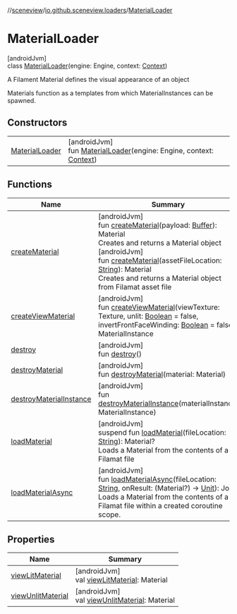 //[sceneview](../../../index.md)/[io.github.sceneview.loaders](../index.md)/[MaterialLoader](index.md)

# MaterialLoader

[androidJvm]\
class [MaterialLoader](index.md)(engine: Engine, context: [Context](https://developer.android.com/reference/kotlin/android/content/Context.html))

A Filament Material defines the visual appearance of an object

Materials function as a templates from which MaterialInstances can be spawned.

## Constructors

| | |
|---|---|
| [MaterialLoader](-material-loader.md) | [androidJvm]<br>fun [MaterialLoader](-material-loader.md)(engine: Engine, context: [Context](https://developer.android.com/reference/kotlin/android/content/Context.html)) |

## Functions

| Name | Summary |
|---|---|
| [createMaterial](create-material.md) | [androidJvm]<br>fun [createMaterial](create-material.md)(payload: [Buffer](https://docs.oracle.com/javase/8/docs/api/java/nio/Buffer.html)): Material<br>Creates and returns a Material object<br>[androidJvm]<br>fun [createMaterial](create-material.md)(assetFileLocation: [String](https://kotlinlang.org/api/latest/jvm/stdlib/kotlin/-string/index.html)): Material<br>Creates and returns a Material object from Filamat asset file |
| [createViewMaterial](create-view-material.md) | [androidJvm]<br>fun [createViewMaterial](create-view-material.md)(viewTexture: Texture, unlit: [Boolean](https://kotlinlang.org/api/latest/jvm/stdlib/kotlin/-boolean/index.html) = false, invertFrontFaceWinding: [Boolean](https://kotlinlang.org/api/latest/jvm/stdlib/kotlin/-boolean/index.html) = false): MaterialInstance |
| [destroy](destroy.md) | [androidJvm]<br>fun [destroy](destroy.md)() |
| [destroyMaterial](destroy-material.md) | [androidJvm]<br>fun [destroyMaterial](destroy-material.md)(material: Material) |
| [destroyMaterialInstance](destroy-material-instance.md) | [androidJvm]<br>fun [destroyMaterialInstance](destroy-material-instance.md)(materialInstance: MaterialInstance) |
| [loadMaterial](load-material.md) | [androidJvm]<br>suspend fun [loadMaterial](load-material.md)(fileLocation: [String](https://kotlinlang.org/api/latest/jvm/stdlib/kotlin/-string/index.html)): Material?<br>Loads a Material from the contents of a Filamat file |
| [loadMaterialAsync](load-material-async.md) | [androidJvm]<br>fun [loadMaterialAsync](load-material-async.md)(fileLocation: [String](https://kotlinlang.org/api/latest/jvm/stdlib/kotlin/-string/index.html), onResult: (Material?) -&gt; [Unit](https://kotlinlang.org/api/latest/jvm/stdlib/kotlin/-unit/index.html)): Job<br>Loads a Material from the contents of a Filamat file within a created coroutine scope. |

## Properties

| Name | Summary |
|---|---|
| [viewLitMaterial](view-lit-material.md) | [androidJvm]<br>val [viewLitMaterial](view-lit-material.md): Material |
| [viewUnlitMaterial](view-unlit-material.md) | [androidJvm]<br>val [viewUnlitMaterial](view-unlit-material.md): Material |
